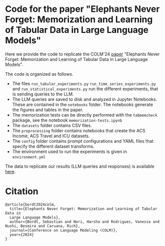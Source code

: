 # Code for the paper "Elephants Never Forget: Memorization and Learning of Tabular Data in Large Language Models"

Here we provide the code to replicate the COLM'24 [paper](https://arxiv.org/abs/2404.06209) "Elephants Never Forget: Memorization and Learning of Tabular Data in Large Language Models".

The code is organized as follows.

- The files ```run_tabular_experiments.py``` ```run_time_series_experiments.py``` and ```run_statistical_experiments.py``` run the different experiments, that is sending queries to the LLM.
- The LLM queries are saved to disk and analyzed in Jupyter Notebooks. These are contained in the ```notebooks``` folder. The notebooks generate the figures and tables in the paper.
- The memorization tests can be directly performed with the ```tabmemcheck``` package, see the notebook ```memorization-tests.ipynb```
- The ```datasets``` folder contains CSV files.
- The ```preprocessing``` folder contains notebooks that create the ACS Income, ACS Travel and ICU datasets.
- The ```config``` folder contains prompt configurations and YAML files that specify the different dataset transforms.
- The environment used to run the experiments is given in ```environment.yml```

The data to replicate our results (LLM queries and responses) is available [here](https://doi.org/10.5281/zenodo.14644403).

# Citation

```
@article{bordt2024colm,
  title={Elephants Never Forget: Memorization and Learning of Tabular Data in
  Large Language Models},
  author={Bordt, Sebastian and Nori, Harsha and Rodrigues, Vanessa and Nushi, Besmira and Caruana, Rich},
  journal={Conference on Language Modeling (COLM)},
  year={2024}
}
```
